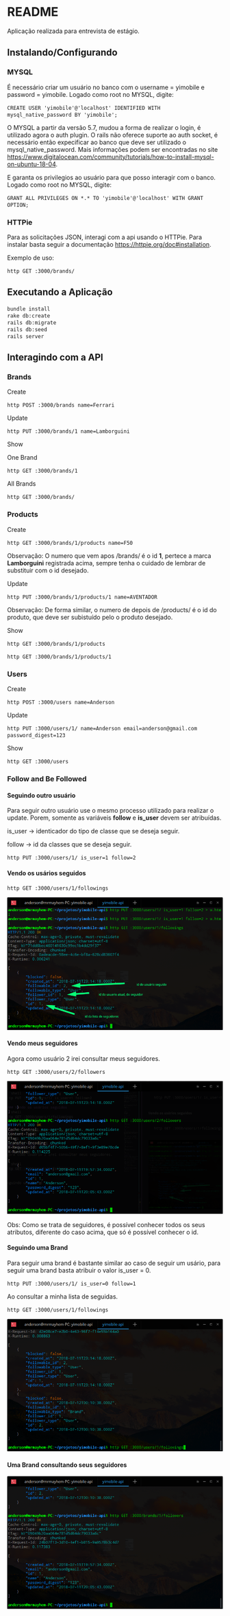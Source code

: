 # README

Aplicação realizada para entrevista de estágio.

## Instalando/Configurando

### MYSQL

É necessário criar um usuário no banco com o username = yimobile e password = yimobile. Logado como root no MYSQL, digite:

```shell
CREATE USER 'yimobile'@'localhost' IDENTIFIED WITH mysql_native_password BY 'yimobile';
```

O MYSQL a partir da versão 5.7, mudou a forma de realizar o login, é utilizado agora o auth plugin. O rails não oferece suporte ao auth socket, é necessário então expecificar ao banco que deve ser utilizado o mysql_native_password. Mais informações podem ser encontradas no site https://www.digitalocean.com/community/tutorials/how-to-install-mysql-on-ubuntu-18-04.

E garanta os privilegios ao usuário para que posso interagir com o banco. Logado como root no MYSQL, digite:

```shell
GRANT ALL PRIVILEGES ON *.* TO 'yimobile'@'localhost' WITH GRANT OPTION;
```


### HTTPie

Para as solicitações JSON, interagi com a api usando o HTTPie. Para instalar basta seguir a documentação https://httpie.org/doc#installation.

Exemplo de uso:
```shell
http GET :3000/brands/
```


## Executando a Aplicação 


```shell
bundle install
rake db:create
rails db:migrate
rails db:seed
rails server
```

## Interagindo com a API

### Brands

Create
```shell
http POST :3000/brands name=Ferrari
```

Update
```shell
http PUT :3000/brands/1 name=Lamborguini
```

Show

One Brand
```shell
http GET :3000/brands/1
```

All Brands

```shell
http GET :3000/brands/
```

### Products

Create

```shell
http GET :3000/brands/1/products name=F50
```
Observação: O numero que vem apos /brands/ é o id **1**, pertece a marca **Lamborguini** registrada acima, sempre tenha o cuidado de lembrar de substituir com o id desejado.

Update 

```shell
http PUT :3000/brands/1/products/1 name=AVENTADOR
```

Observação: De forma similar, o numero de depois de /products/ é o id do produto, que deve ser subistuído pelo o produto desejado.

Show

```shell
http GET :3000/brands/1/products
```
```shell
http GET :3000/brands/1/products/1
```

### Users

Create

```shell
http POST :3000/users name=Anderson
```

Update

```shell
http PUT :3000/users/1/ name=Anderson email=anderson@gmail.com password_digest=123
```

Show

```shell
http GET :3000/users
```

### Follow and Be Followed

#### Seguindo outro usuário

Para seguir outro usuário use o mesmo processo utilizado para realizar o update. Porem, somente as variáveis **follow** e **is_user** devem ser atribuídas.


is_user -> identicador do tipo de classe que se deseja seguir.

follow -> id da classes que se deseja seguir. 

```shell
http PUT :3000/users/1/ is_user=1 follow=2 
```
#### Vendo os usários seguidos
```shell
http GET :3000/users/1/followings 
```

<img src="./imgs/user_followings.png" width=""/> 


#### Vendo meus seguidores

Agora como usuário 2 irei consultar meus seguidores.

```shell
http GET :3000/users/2/followers 
```

<img src="./imgs/user_followers.png" width=""/>

Obs: Como se trata de seguidores, é possível conhecer todos os seus atributos, diferente do caso acima, que só é possível conhecer o id.

#### Seguindo uma Brand

Para seguir uma brand é bastante similar ao caso de seguir um usário, para seguir uma brand basta atribuir o valor is_user = 0.

```shell
http PUT :3000/users/1/ is_user=0 follow=1 
```
Ao consultar a minha lista de seguidas.

```shell
http GET :3000/users/1/followings 
```
<img src="./imgs/user_followings_brand.png" width=""/>

#### Uma Brand consultando seus seguidores


<img src="./imgs/brand_followers.png" width=""/>



